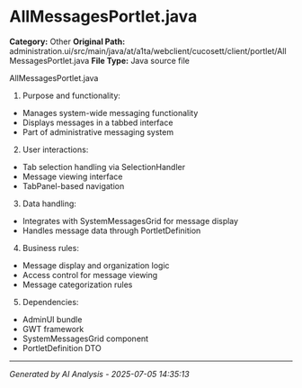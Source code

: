 # AllMessagesPortlet.java

**Category:** Other
**Original Path:** administration.ui/src/main/java/at/a1ta/webclient/cucosett/client/portlet/AllMessagesPortlet.java
**File Type:** Java source file

AllMessagesPortlet.java
1. Purpose and functionality:
- Manages system-wide messaging functionality
- Displays messages in a tabbed interface
- Part of administrative messaging system

2. User interactions:
- Tab selection handling via SelectionHandler
- Message viewing interface
- TabPanel-based navigation

3. Data handling:
- Integrates with SystemMessagesGrid for message display
- Handles message data through PortletDefinition

4. Business rules:
- Message display and organization logic
- Access control for message viewing
- Message categorization rules

5. Dependencies:
- AdminUI bundle
- GWT framework
- SystemMessagesGrid component
- PortletDefinition DTO

---
*Generated by AI Analysis - 2025-07-05 14:35:13*
